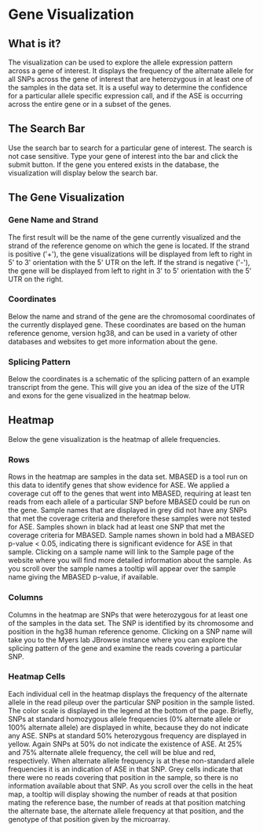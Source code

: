 # Gene Visualization 

## What is it?

The visualization can be used to explore the allele expression pattern across a 
gene of interest. It displays the frequency of the alternate allele for all 
SNPs across the gene of interest that are heterozygous in at least one of the 
samples in the data set. It is a useful way to determine the confidence for a 
particular allele specific expression call, and if the ASE is occurring across 
the entire gene or in a subset of the genes.

## The Search Bar

Use the search bar to search for a particular gene of interest. The search is 
not case sensitive. Type your gene of interest into the bar and click the 
submit button.  If the gene you entered exists in the database, the 
visualization will display below the search bar.

## The Gene Visualization

### Gene Name and Strand

The first result will be the name of the gene currently visualized and the 
strand of the reference genome on which the gene is located.  If the strand is 
positive ('+'), the gene visualizations will be displayed from left to right 
in 5' to 3' orientation with the 5' UTR on the left.  If the strand is negative 
('-'), the gene will be displayed from left to right in 3' to 5' orientation 
with the 5' UTR on the right.  

### Coordinates

Below the name and strand of the gene are the chromosomal coordinates of the 
currently displayed gene.  These coordinates are based on the human reference 
genome, version hg38, and can be used in a variety of other databases and 
websites to get more information about the gene. 

### Splicing Pattern

Below the coordinates is a schematic of the splicing pattern of an example 
transcript from the gene.  This will give you an idea of the size of the UTR 
and exons for the gene visualized in the heatmap below.

## Heatmap

Below the gene visualization is the heatmap of allele frequencies.

### Rows

Rows in the heatmap are samples in the data set.  MBASED is a tool run on this 
data to identify genes that show evidence for ASE.  We applied a coverage 
cut off to the genes that went into MBASED, requiring at least ten reads from 
each allele of a particular SNP before MBASED could be run on the gene.  Sample 
names that are displayed in grey did not have any SNPs that met the coverage 
criteria and therefore these samples were not tested for ASE. Samples shown in 
black had at least one SNP that met the coverage criteria for MBASED.  Sample 
names shown in bold had a MBASED p-value < 0.05, indicating there is 
significant evidence for ASE in that sample.  Clicking on a sample name will 
link to the Sample page of the website where you will find more detailed 
information about the sample. As you scroll over the sample names a tooltip 
will appear over the sample name giving the MBASED p-value, if available.

### Columns

Columns in the heatmap are SNPs that were heterozygous for at least one of the 
samples in the data set.  The SNP is identified by its chromosome and position 
in the hg38 human reference genome.  Clicking on a SNP name will take you to 
the Myers lab JBrowse instance where you can explore the splicing pattern of 
the gene and examine the reads covering a particular SNP.

### Heatmap Cells

Each individual cell in the heatmap displays the frequency of the alternate 
allele in the read pileup over the particular SNP position in the sample 
listed. The color scale is displayed in the legend at the bottom of the page. 
Briefly, SNPs at standard homozygous allele frequencies (0% alternate allele 
or 100% alternate allele) are displayed in white, because they do not indicate 
any ASE. SNPs at standard 50% heterozygous frequency are displayed in yellow. 
Again SNPs at 50% do not indicate the existence of ASE.  At 25% and 75% 
alternate allele frequency, the cell will be blue and red, respectively. When 
alternate allele frequency is at these non-standard allele frequencies it is 
an indication of ASE in that SNP. Grey cells indicate that there were no reads 
covering that position in the sample, so there is no information available 
about that SNP. As you scroll over the cells in the heat map, a tooltip will 
display showing the number of reads at that position mating the reference base, 
the number of reads at that position matching the alternate base, the alternate 
allele frequency at that position, and the genotype of that position given by 
the microarray.
